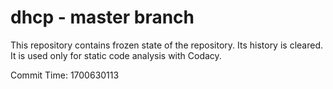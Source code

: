 # dhcp - master branch

This repository contains frozen state of the repository.
Its history is cleared. It is used only for static code
analysis with Codacy.

Commit Time: 1700630113